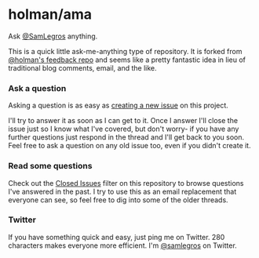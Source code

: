 # holman/ama

Ask [@SamLegros](https://twitter.com/samlegros) anything.

This is a quick little ask-me-anything type of repository. It is forked from [@holman's feedback repo](https://github.com/holman/ama) and seems like a pretty fantastic idea in lieu of traditional blog comments, email, and the like.

### Ask a question

Asking a question is as easy as
[creating a new issue](https://github.com/samlegros/ama/issues/new) on this
project.

I'll try to answer it as soon as I can get to it. Once I answer I'll close the
issue just so I know what I've covered, but don't worry- if you have any further
questions just respond in the thread and I'll get back to you soon. Feel free to
ask a question on any old issue too, even if you didn't create it.

### Read some questions

Check out the [Closed Issues](https://github.com/SamLegros/ama/issues?q=is%3Aissue+is%3Aclosed)
filter on this repository to browse questions I've answered in the past. I try
to use this as an email replacement that everyone can see, so feel free to dig
into some of the older threads.

### Twitter

If you have something quick and easy, just ping me on Twitter. 280 characters
makes everyone more efficient. I'm [@samlegros](https://twitter.com/samlegros) on
Twitter.
